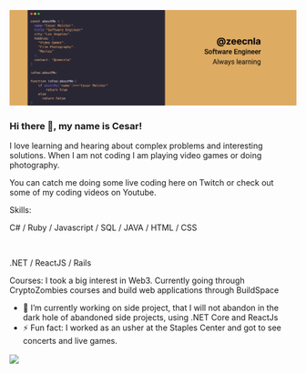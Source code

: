 ![Zeecnla Header](https://github.com/zeecnla/zeecnla/blob/master/header.png)


### Hi there 👋, my name is Cesar!

I love learning and hearing about complex problems and interesting solutions. When I am not coding I am playing video games or doing photography. 

You can catch me doing some live coding here on Twitch or check out some of my coding videos on Youtube. 

Skills: 

C# / Ruby / Javascript / SQL / JAVA / HTML / CSS 

<br/> 

.NET / ReactJS / Rails

Courses: I took a big interest in Web3. Currently going through CryptoZombies courses and build web applications through BuildSpace

- 🔭 I’m currently working on side project, that I will not abandon in the dark hole of abandoned side projects, using .NET Core and ReactJs 
- ⚡ Fun fact: I worked as an usher at the Staples Center and got to see concerts and live games. 

<img
  align="center"
  src="https://github-readme-stats.vercel.app/api/?username=zeecnla&theme=dracula"
/>



